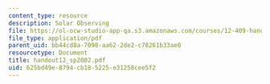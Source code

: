 ```yaml
---
content_type: resource
description: Solar Observing
file: https://ol-ocw-studio-app-qa.s3.amazonaws.com/courses/12-409-hands-on-astronomy-observing-stars-and-planets-spring-2002/625bd49e8794cb185225e31258cee5f2_handout12_sp2002.pdf
file_type: application/pdf
parent_uid: bb44cd8a-7098-aa62-2de2-c78261b33ae0
resourcetype: Document
title: handout12_sp2002.pdf
uid: 625bd49e-8794-cb18-5225-e31258cee5f2
---
```

